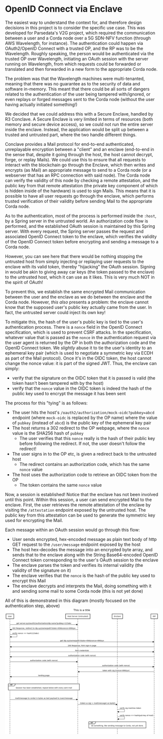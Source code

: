 # OpenID Connect via Enclave
The easiest way to understand the context for, and therefore design decisions in this project is to consider
the specific use case.
This was developed for Parsedata's V2G project, which required the communication between a user and a Corda node
over a 5G SDN-NFV function (through AWS Wavelength, for instance). 
The authentication could happen via OAuth2/OpenID Connect with a trusted OP, and the RP was to be the Wavelength.
Roughly speaking, the person would be authenticated via the trusted OP over Wavelength, initiating an OAuth
session with the server running on Wavelength, from which requests could be forwarded or translated and then forwarded
in a new form to the appropriate Corda node.

The problem was that the Wavelength machines were multi-tenanted, meaning that there was no guarantee
as to the security of data and software in-memory. This meant that there could be all sorts of dangers
related to the authentication of the user being tampered with/ignored, or even replays or forged messages
sent to the Corda node (without the user having actually initiated something!)

We decided that we could address this with a Secure Enclave, handled by R3 Conclave.
A Secure Enclave is very limited in terms of resources (both memory and secure device access),
so we could not run the entire server inside the enclave.
Instead, the application would be split up between a trusted and untrusted part, where the two handle different things.

Conclave provides a Mail protocol for end-to-end authenticated, unreplayable encryption between a "client"
and an enclave (end-to-end in the sense that, despite it going through the host, the host cannot decrypt, 
forge, or replay Mails). We could use this to ensure that all requests to interact with the blockchain
go through the Enclave, which then writes and encrypts (as Mail) an appropriate message to send to a Corda node
(or a webserver that has an RPC connection with said node). The Corda node can verify the validity of this
node by checking a remote attestation, and the public key from that remote attestation 
(the private key component of which is hidden inside of the hardware) is used to sign Mails.
This means that it is possible to have all user requests go through the enclave, 
which performs trusted verification of their validity before sending Mail to the appropriate Corda node.

As to the authentication, most of the process is performed inside the `:host`, by a Spring server in the untrusted world.
An authorization code flow is performed, and the established OAuth session is maintained by this Spring server.
With every request, the Spring server passes the request and associated OpenID Connect token to the enclave,
which verifies the validity of the OpenID Connect token before encrypting and sending a message to a Corda node.

However, you can see here that there would be nothing stopping the untrusted host from simply injecting or replaying
user requests to the enclave with its valid token, thereby "hijacking" the OAuth session.
Signing in would be akin to giving away car keys (the token passed to the enclave) to the untrusted host,
which it can use as it likes. This is very much NOT in the spirit of OAuth!

To prevent this, we establish the same encrypted Mail communication between the user and the enclave as we do
between the enclave and the Corda node. However, *this also* presents a problem: the enclave cannot know that the
supposed user's public key actually came from the user. In fact, the untrusted server could inject its own key!

To mitigate this, the hash of the user's public key is tied to the user's authentication process.
There is a `nonce` field in the OpenID Connect specification, which is used to prevent CSRF attacks.
In the specification, whatever value that is passed as the `nonce` in the authentication request via the user agent
is returned by the OP in both the authorization code and the OpenID Connect token.
We *slightly* abuse it to tie the user's identity to an ephemeral key pair (which is used to negotiate
a symmetric key via ECDH as part of the Mail protocol). 
Once it's in the OIDC token, the host cannot change the nonce value: it is part of the signed JWT.
Thus, the enclave can simply:
* verify that the signature on the OIDC token that it is passed is valid (the token hasn't been tampered with by the host)
* verify that the `nonce` value in the OIDC token is indeed the hash of the public key used to encrypt the 
  message it has been sent
  
The process for this "tying" is as follows:
* The user hits the host's `/oauth2/authorization/mock-oidc?pubkey=abcd` endpoint
  (where `mock-oidc` is replaced by the OP name) where the value of `pubkey` (instead of `abcd`) 
  is the public key of the ephemeral key pair
* The host returns a 302 redirect to the OP webpage, where the `nonce` value is the SHA256 hash of `pubkey`
  * The user verifies that this `nonce` really is the hash of their public key before following the redirect. 
    If not, the user doesn't follow the redirect!
* The user signs in to the OP etc, is given a redirect back to the untrusted host
  * The redirect contains an authorization code, which has the same `nonce` value
* The host uses the authorization code to retrieve an OIDC token from the OP
  * The token contains the same `nonce` value

Now, a session is established! Notice that the enclave has not been involved until this point.
Within this session, a user can send encrypted Mail to the enclave.
First, the user retrieves the remote attestation of the enclave by visiting the `/attestation`
endpoint exposed by the untrusted host. The public key from this attestation can be used to generate
the symmetric key used for encrypting the Mail.

Each message within an OAuth session would go through this flow:
* User sends encrypted, hex-encoded message as plain text body of http GET request to the `/user/message`
  endpoint exposed by the host
* The host hex-decodes the message into an encrypted byte array, and sends that to the enclave
  along with the String Base64-encoded OpenID Connect token corresponding to the user's OAuth session to the enclave
* The enclave parses the token and verifies its internal validity (the validity of the signature on it)
* The enclave verifies that the `nonce` is the hash of the public key used to encrypt this Mail
* The enclave decrypts and interprets the Mail, doing something with it 
  and sending some mail to some Corda node (this is not yet done)
  
All of this is demonstrated in this diagram (mostly focused on the authentication step, above)
![diagram](authentication.png)